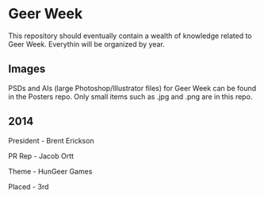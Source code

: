 Geer Week
=========
This repository should eventually contain a wealth of knowledge related to Geer
Week. Everythin will be organized by year.

Images
------
PSDs and AIs (large Photoshop/Illustrator files) for Geer Week can be found in
the Posters repo. Only small items such as .jpg and .png are in this repo.

2014
----
President - Brent Erickson

PR Rep - Jacob Ortt

Theme - HunGeer Games

Placed - 3rd
